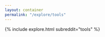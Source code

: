 ```yaml
---
layout: container
permalink: "/explore/tools"
---
```


<link rel="stylesheet" type="text/css" href="/static/css/explore.css">
{% include explore.html subreddit="tools" %}
